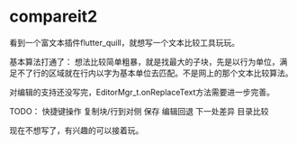 # compareit2
看到一个富文本插件flutter_quill，就想写一个文本比较工具玩玩。

基本算法打通了：
想法比较简单粗暴，就是找最大的子块，先是以行为单位，满足不了行的区域就在行内以字为基本单位去匹配。不是网上的那个文本比较算法。

对编辑的支持还没写完，EditorMgr_t.onReplaceText方法需要进一步完善。



TODO：
快捷键操作
复制块/行到对侧
保存
编辑回退
下一处差异
目录比较

现在不想写了，有兴趣的可以接着玩。
